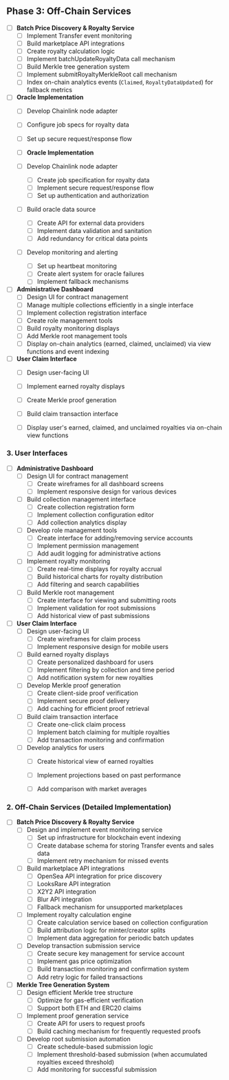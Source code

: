 ## Phase 3: Off-Chain Services

- [ ] **Batch Price Discovery & Royalty Service**
  - [ ] Implement Transfer event monitoring
  - [ ] Build marketplace API integrations
  - [ ] Create royalty calculation logic
  - [ ] Implement batchUpdateRoyaltyData call mechanism
  - [ ] Build Merkle tree generation system
  - [ ] Implement submitRoyaltyMerkleRoot call mechanism
  - [ ] Index on-chain analytics events (`Claimed`, `RoyaltyDataUpdated`) for fallback metrics

- [ ] **Oracle Implementation**
  - [ ] Develop Chainlink node adapter
  - [ ] Configure job specs for royalty data
  - [ ] Set up secure request/response flow

  - [ ] **Oracle Implementation**
  - [ ] Develop Chainlink node adapter
    - [ ] Create job specification for royalty data
    - [ ] Implement secure request/response flow
    - [ ] Set up authentication and authorization
  - [ ] Build oracle data source
    - [ ] Create API for external data providers
    - [ ] Implement data validation and sanitation
    - [ ] Add redundancy for critical data points
  - [ ] Develop monitoring and alerting
    - [ ] Set up heartbeat monitoring
    - [ ] Create alert system for oracle failures
    - [ ] Implement fallback mechanisms

- [ ] **Administrative Dashboard**
  - [ ] Design UI for contract management
  - [ ] Manage multiple collections efficiently in a single interface
  - [ ] Implement collection registration interface
  - [ ] Create role management tools
  - [ ] Build royalty monitoring displays
  - [ ] Add Merkle root management tools
  - [ ] Display on-chain analytics (earned, claimed, unclaimed) via view functions and event indexing

- [ ] **User Claim Interface**
  - [ ] Design user-facing UI
  - [ ] Implement earned royalty displays
  - [ ] Create Merkle proof generation
  - [ ] Build claim transaction interface
  - [ ] Display user's earned, claimed, and unclaimed royalties via on-chain view functions



### 3. User Interfaces

- [ ] **Administrative Dashboard**
  - [ ] Design UI for contract management
    - [ ] Create wireframes for all dashboard screens
    - [ ] Implement responsive design for various devices
  - [ ] Build collection management interface
    - [ ] Create collection registration form
    - [ ] Implement collection configuration editor
    - [ ] Add collection analytics display
  - [ ] Develop role management tools
    - [ ] Create interface for adding/removing service accounts
    - [ ] Implement permission management
    - [ ] Add audit logging for administrative actions
  - [ ] Implement royalty monitoring
    - [ ] Create real-time displays for royalty accrual
    - [ ] Build historical charts for royalty distribution
    - [ ] Add filtering and search capabilities
  - [ ] Build Merkle root management
    - [ ] Create interface for viewing and submitting roots
    - [ ] Implement validation for root submissions
    - [ ] Add historical view of past submissions

- [ ] **User Claim Interface**
  - [ ] Design user-facing UI
    - [ ] Create wireframes for claim process
    - [ ] Implement responsive design for mobile users
  - [ ] Build earned royalty displays
    - [ ] Create personalized dashboard for users
    - [ ] Implement filtering by collection and time period
    - [ ] Add notification system for new royalties
  - [ ] Develop Merkle proof generation
    - [ ] Create client-side proof verification
    - [ ] Implement secure proof delivery
    - [ ] Add caching for efficient proof retrieval
  - [ ] Build claim transaction interface
    - [ ] Create one-click claim process
    - [ ] Implement batch claiming for multiple royalties
    - [ ] Add transaction monitoring and confirmation
  - [ ] Develop analytics for users
    - [ ] Create historical view of earned royalties
    - [ ] Implement projections based on past performance
    - [ ] Add comparison with market averages



### 2. Off-Chain Services (Detailed Implementation)

- [ ] **Batch Price Discovery & Royalty Service**
  - [ ] Design and implement event monitoring service
    - [ ] Set up infrastructure for blockchain event indexing
    - [ ] Create database schema for storing Transfer events and sales data
    - [ ] Implement retry mechanism for missed events
  - [ ] Build marketplace API integrations
    - [ ] OpenSea API integration for price discovery
    - [ ] LooksRare API integration
    - [ ] X2Y2 API integration
    - [ ] Blur API integration
    - [ ] Fallback mechanism for unsupported marketplaces
  - [ ] Implement royalty calculation engine
    - [ ] Create calculation service based on collection configuration
    - [ ] Build attribution logic for minter/creator splits
    - [ ] Implement data aggregation for periodic batch updates
  - [ ] Develop transaction submission service
    - [ ] Create secure key management for service account
    - [ ] Implement gas price optimization
    - [ ] Build transaction monitoring and confirmation system
    - [ ] Add retry logic for failed transactions

- [ ] **Merkle Tree Generation System**
  - [ ] Design efficient Merkle tree structure
    - [ ] Optimize for gas-efficient verification
    - [ ] Support both ETH and ERC20 claims
  - [ ] Implement proof generation service
    - [ ] Create API for users to request proofs
    - [ ] Build caching mechanism for frequently requested proofs
  - [ ] Develop root submission automation
    - [ ] Create schedule-based submission logic
    - [ ] Implement threshold-based submission (when accumulated royalties exceed threshold)
    - [ ] Add monitoring for successful submission
